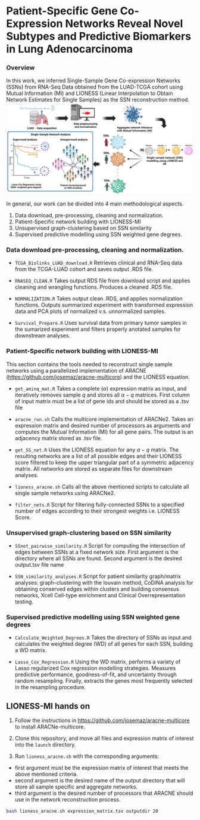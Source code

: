 # Patient-Specific Gene Co-Expression Networks Reveal Novel Subtypes and Predictive Biomarkers in Lung Adenocarcinoma

### Overview
In this work, we inferred Single-Sample Gene Co-expression Networks (SSNs) from RNA-Seq Data obtained from the LUAD-TCGA cohort using Mutual Information (MI) and LIONESS (Linear Interpolation to Obtain Network Estimates for Single Samples) as the SSN reconstruction method.  
![Methods summary](images/Method_overview.png)

In general, our work can be divided into 4 main methodological aspects.
1. Data download, pre-processing, cleaning and normalization.
2. Patient-Specific network building with LIONESS-MI
3. Unsupervised graph-clustering based on SSN similarity
4. Supervised predictive modelling using SSN weighted gene degrees.

### Data download pre-processing, cleaning and normalization.
- ``TCGA_Biolinks_LUAD_download.R`` Retrieves clinical and RNA-Seq data from the TCGA-LUAD cohort and saves output .RDS file.

- ``RNASEQ_CLEAN.R`` Takes output RDS file from download script and applies cleaning and wrangling functions. Produces a cleaned .RDS file.

- ``NORMALIZATION.R`` Takes output clean .RDS, and applies normalization functions. Outputs summarized experiment with transformed expression data and PCA plots of normalized v.s. unnormalized samples.

- ``Survival_Prepare.R`` Uses survival data from primary tumor samples in the sumarized experiment and filters properly anotated samples for downstream analyses.

### Patient-Specific network building with LIONESS-MI

This section contains the tools needed to reconstruct single sample networks using a parallelized implementation of ARACNE (https://github.com/josemaz/aracne-multicore) and the LIONESS equation.

- ``get_aminq_mat.R`` Takes a complete ($\alpha$) expression matrix  as input, and iteratively removes sample $q$ and stores all $\alpha - q$ matrices.  First column of input matrix must be a list of gene ids and should be stored as a .tsv file

- ``aracne_run.sh`` Calls the multicore implementation of ARACNe2. Takes an expression matrix and desired number of processors as arguments and computes the Mutual Information (MI) for all gene pairs. The output is an adjacency matrix stored as .tsv file.

- ``get_SS_net.R``  Uses the LIONESS equation for any $\alpha - q$ matrix. The resulting networks are a list of all possible edges and their LIONESS score filtered to keep the upper triangular part of a symmetric adjacency matrix. All networks are stored as separate files for downstream analyses.

- ``lioness_aracne.sh`` Calls all the above mentioned scripts to calculate all single sample networks using ARACNe2.

- ``filter_nets.R`` Script for filtering fully-connected SSNs to a specified number of edges according to their strongest weights i.e. LIONESS Score.

### Unsupervised graph-clustering based on SSN similarity
- ``SSnet_pairwise_similarity.R`` Script for computing the intersection of edges between SSNs at a fixed network size. First argument is the directory where all SSNs are found. Second argument is the desired output.tsv file name

- ``SSN_similarity_analyses.R``  Script for patient similarity graph/matrix analyses: graph-clustering with the louvain method, CoDiNA analysis for obtaining conserved edges within clusters and building consensus networks, Xcell Cell-type enrichment and Clinical Overrepresentation testing.

### Supervised predictive modelling using SSN weighted gene degrees
- ``Calculate_Weighted_Degrees.R`` Takes the directory of SSNs as input and calculates the weighted degree (WD) of all genes for each SSN, building a WD matrix. 

- ``Lasso_Cox_Regression.R`` Using the WD matrix, performs a variety of Lasso regularized Cox regression modelling strategies. Measures predictive performance, goodness-of-fit, and uncertainty through random resampling. Finally, extracts the genes most frequently selected in the resampling procedure. 

## LIONESS-MI hands on

1. Follow the instructions in https://github.com/josemaz/aracne-multicore to install ARACNe-multicore.

2.  Clone this repository, and move all files and expression matrix of interest into the  ``launch`` directory.

3.  Run ``lioness_aracne.sh`` with the corresponding arguments:
- first argument must be the expression matrix of interest that meets the above mentioned criteria.
- second argument is the desired name of the output directory that will store all sample specific and aggregate networks.
- third argument is the desired number of processors that ARACNE should use in the network reconstruction process.
```bash
bash lioness_aracne.sh expression_matrix.tsv outputdir 20
```

